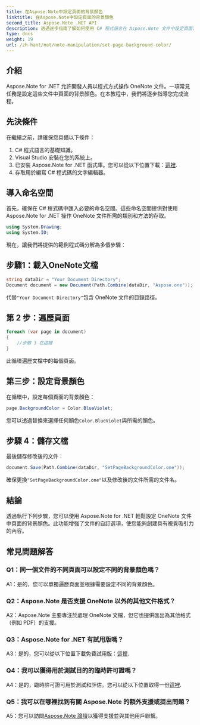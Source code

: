 ```yaml
---
title: 在Aspose.Note中設定頁面的背景顏色
linktitle: 在Aspose.Note中設定頁面的背景顏色
second_title: Aspose.Note .NET API
description: 透過逐步指南了解如何使用 C# 程式語言在 Aspose.Note 文件中設定頁面背景顏色。
type: docs
weight: 19
url: /zh-hant/net/note-manipulation/set-page-background-color/
---
```

## 介紹

Aspose.Note for .NET 允許開發人員以程式方式操作 OneNote 文件。一項常見任務是設定這些文件中頁面的背景顏色。在本教程中，我們將逐步指導您完成流程。

## 先決條件

在繼續之前，請確保您具備以下條件：

1. C# 程式語言的基礎知識。
2. Visual Studio 安裝在您的系統上。
3. 已安裝 Aspose.Note for .NET 函式庫。您可以從以下位置下載：[這裡](https://releases.aspose.com/note/net/).
4. 存取用於編寫 C# 程式碼的文字編輯器。

## 導入命名空間

首先，確保在 C# 程式碼中匯入必要的命名空間。這些命名空間提供對使用 Aspose.Note for .NET 操作 OneNote 文件所需的類別和方法的存取。

```csharp
using System.Drawing;
using System.IO;

```

現在，讓我們將提供的範例程式碼分解為多個步驟：

## 步驟1：載入OneNote文檔

```csharp
string dataDir = "Your Document Directory";
Document document = new Document(Path.Combine(dataDir, "Aspose.one"));
```

代替`"Your Document Directory"`包含 OneNote 文件的目錄路徑。

## 第 2 步：遍歷頁面

```csharp
foreach (var page in document)
{
    //步驟 3 在這裡
}
```

此循環遍歷文檔中的每個頁面。

## 第三步：設定背景顏色

在循環中，設定每個頁面的背景顏色：

```csharp
page.BackgroundColor = Color.BlueViolet;
```

您可以透過替換來選擇任何顏色`Color.BlueViolet`與所需的顏色。

## 步驟 4：儲存文檔

最後儲存修改後的文件：

```csharp
document.Save(Path.Combine(dataDir, "SetPageBackgroundColor.one"));
```

確保更換`"SetPageBackgroundColor.one"`以及修改後的文件所需的文件名。

## 結論

透過執行下列步驟，您可以使用 Aspose.Note for .NET 輕鬆設定 OneNote 文件中頁面的背景顏色。此功能增強了文件的自訂選項，使您能夠創建具有視覺吸引力的內容。

## 常見問題解答

### Q1：同一個文件的不同頁面可以設定不同的背景顏色嗎？

A1：是的，您可以單獨遍歷頁面並根據需要設定不同的背景顏色。

### Q2：Aspose.Note 是否支援 OneNote 以外的其他文件格式？

A2：Aspose.Note 主要專注於處理 OneNote 文檔，但它也提供匯出為其他格式（例如 PDF）的支援。

### Q3：Aspose.Note for .NET 有試用版嗎？

 A3：是的，您可以從以下位置下載免費試用版：[這裡](https://releases.aspose.com/).

### Q4：我可以獲得用於測試目的的臨時許可證嗎？

 A4：是的，臨時許可證可用於測試和評估。您可以從以下位置取得一份[這裡](https://purchase.aspose.com/temporary-license/).

### Q5：我可以在哪裡找到有關 Aspose.Note 的額外支援或提出問題？

 A5：您可以訪問[Aspose.Note 論壇](https://forum.aspose.com/c/note/28)以獲得支援並與其他用戶聯繫。